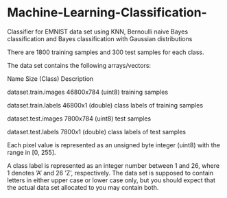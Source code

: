 # Machine-Learning-Classification-
Classifier for EMNIST data set using KNN,  Bernoulli naive Bayes classification and Bayes classification with Gaussian distributions

There are 1800 training samples and 300 test samples for each class. 

The data set contains the following arrays/vectors:

Name Size               (Class)           Description

dataset.train.images  46800x784 (uint8)   training samples

dataset.train.labels  46800x1 (double)    class labels of training samples

dataset.test.images   7800x784 (uint8)    test samples

dataset.test.labels   7800x1 (double)     class labels of test samples

Each pixel value is represented as an unsigned byte integer (uint8) with the range in [0, 255]. 

A class label is represented as an integer number between 1 and 26, where 1 denotes ’A’ and 26
’Z’, respectively. The data set is supposed to contain letters in either upper case or lower case only,
but you should expect that the actual data set allocated to you may contain both.
